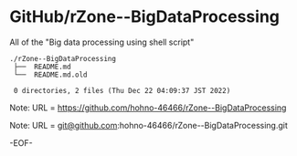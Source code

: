 # GitHub/rZone--BigDataProcessing

All of the "Big data processing using shell script"

    ./rZone--BigDataProcessing
     ├──  README.md
     └──  README.md.old
     
     0 directories, 2 files (Thu Dec 22 04:09:37 JST 2022)


Note: URL = https://github.com/hohno-46466/rZone--BigDataProcessing

Note: URL = git@github.com:hohno-46466/rZone--BigDataProcessing.git

-EOF-
